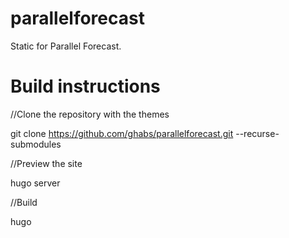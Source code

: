 # parallelforecast

Static for Parallel Forecast.

# Build instructions

//Clone the repository with the themes

git clone https://github.com/ghabs/parallelforecast.git --recurse-submodules

//Preview the site

hugo server

//Build

hugo
